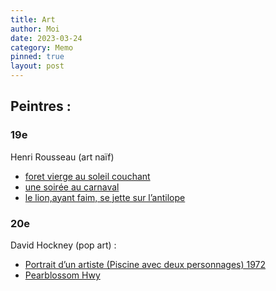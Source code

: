 ```yaml
---
title: Art
author: Moi
date: 2023-03-24
category: Memo
pinned: true
layout: post
---
```


## Peintres : 

### 19e

Henri Rousseau (art naïf)

- [foret vierge au soleil couchant](https://fr.wikipedia.org/wiki/Forêt_vierge_au_soleil_couchant#/media/Fichier:Henri_Rousseau_-_Foret_vierge_au_soleil_couchant.jpg) 
- [une soirée au carnaval](https://www.wikiart.org/fr/henri-rousseau/une-soiree-au-carnaval-1886) 
- [le lion,ayant faim, se jette sur l’antilope](https://www.wikiart.org/fr/henri-rousseau/le-lion-ayant-faim-se-jette-sur-lantilope-1905)

### 20e

David Hockney (pop art) : 

- [Portrait d’un artiste (Piscine avec deux personnages) 1972](https://www.christies.com/media-library/images/features/articles/2018/09/04/david-hockney-portrait-of-an-artist-pool-with-two-figures/58207086-bbb-white.jpg)
- [Pearblossom Hwy](https://www.getty.edu/art/collection/object/103QT4)
